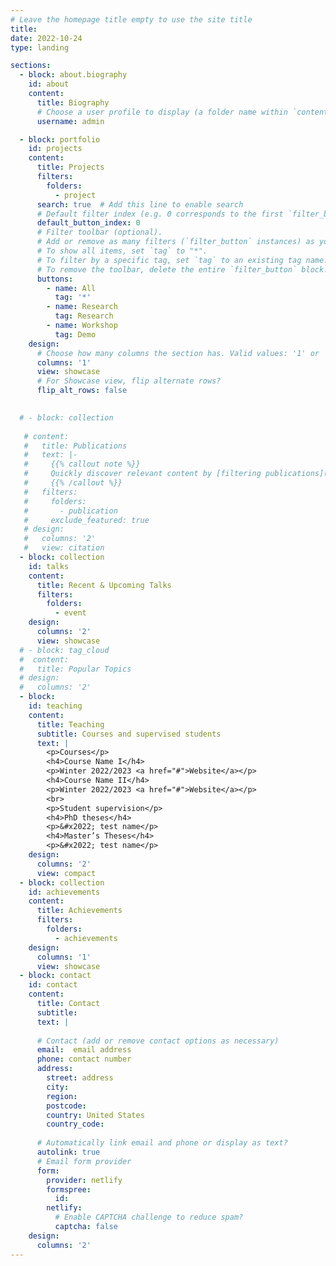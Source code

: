 ```yaml
---
# Leave the homepage title empty to use the site title
title:
date: 2022-10-24
type: landing

sections:
  - block: about.biography
    id: about
    content:
      title: Biography
      # Choose a user profile to display (a folder name within `content/authors/`)
      username: admin

  - block: portfolio
    id: projects
    content:
      title: Projects
      filters:
        folders:
          - project
      search: true  # Add this line to enable search
      # Default filter index (e.g. 0 corresponds to the first `filter_button` instance below).
      default_button_index: 0
      # Filter toolbar (optional).
      # Add or remove as many filters (`filter_button` instances) as you like.
      # To show all items, set `tag` to "*".
      # To filter by a specific tag, set `tag` to an existing tag name.
      # To remove the toolbar, delete the entire `filter_button` block.
      buttons:
        - name: All
          tag: '*'
        - name: Research
          tag: Research
        - name: Workshop
          tag: Demo
    design:
      # Choose how many columns the section has. Valid values: '1' or '2'.
      columns: '1'
      view: showcase
      # For Showcase view, flip alternate rows?
      flip_alt_rows: false

 
  # - block: collection
   
   # content:
   #   title: Publications
   #   text: |-
   #     {{% callout note %}}
   #     Quickly discover relevant content by [filtering publications](./publication/).
   #     {{% /callout %}}
   #   filters:
   #     folders:
   #       - publication
   #     exclude_featured: true
   # design:
   #   columns: '2'
   #   view: citation
  - block: collection
    id: talks
    content:
      title: Recent & Upcoming Talks
      filters:
        folders:
          - event
    design:
      columns: '2'
      view: showcase
  # - block: tag_cloud
  #  content:
  #   title: Popular Topics
  # design:
  #   columns: '2'
  - block: 
    id: teaching
    content:
      title: Teaching
      subtitle: Courses and supervised students
      text: |
        <p>Courses</p>
        <h4>Course Name I</h4>
        <p>Winter 2022/2023 <a href="#">Website</a></p>
        <h4>Course Name II</h4>
        <p>Winter 2022/2023 <a href="#">Website</a></p>
        <br>
        <p>Student supervision</p>
        <h4>PhD theses</h4>
        <p>&#x2022; test name</p>
        <h4>Master’s Theses</h4>
        <p>&#x2022; test name</p>
    design:
      columns: '2'
      view: compact
  - block: collection
    id: achievements
    content:
      title: Achievements
      filters:
        folders:
          - achievements
    design:
      columns: '1'
      view: showcase
  - block: contact
    id: contact
    content:
      title: Contact
      subtitle:
      text: |
        
      # Contact (add or remove contact options as necessary)
      email:  email address
      phone: contact number
      address:
        street: address
        city: 
        region: 
        postcode: 
        country: United States
        country_code: 
    
      # Automatically link email and phone or display as text?
      autolink: true
      # Email form provider
      form:
        provider: netlify
        formspree:
          id:
        netlify:
          # Enable CAPTCHA challenge to reduce spam?
          captcha: false
    design:
      columns: '2'
---
```

